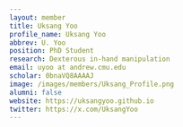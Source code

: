 ```yaml
---
layout: member
title: Uksang Yoo
profile_name: Uksang Yoo
abbrev: U. Yoo
position: PhD Student
research: Dexterous in-hand manipulation
email: uyoo at andrew.cmu.edu
scholar: 0bnaVQ8AAAAJ
image: /images/members/Uksang_Profile.png
alumni: false
website: https://uksangyoo.github.io
twitter: https://x.com/UksangYoo
---
```

